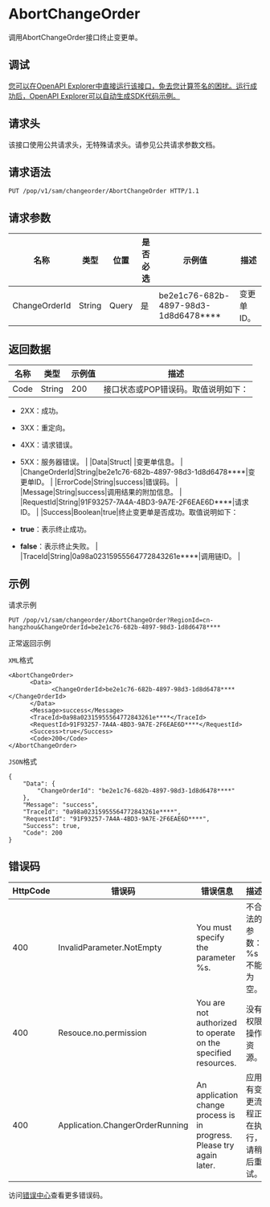 # AbortChangeOrder

调用AbortChangeOrder接口终止变更单。

## 调试

[您可以在OpenAPI Explorer中直接运行该接口，免去您计算签名的困扰。运行成功后，OpenAPI Explorer可以自动生成SDK代码示例。](https://api.aliyun.com/#product=sae&api=AbortChangeOrder&type=ROA&version=2019-05-06)

## 请求头

该接口使用公共请求头，无特殊请求头。请参见公共请求参数文档。

## 请求语法

```
PUT /pop/v1/sam/changeorder/AbortChangeOrder HTTP/1.1
```

## 请求参数

|名称|类型|位置|是否必选|示例值|描述|
|--|--|--|----|---|--|
|ChangeOrderId|String|Query|是|be2e1c76-682b-4897-98d3-1d8d6478\*\*\*\*|变更单ID。 |

## 返回数据

|名称|类型|示例值|描述|
|--|--|---|--|
|Code|String|200|接口状态或POP错误码。取值说明如下：

 -   2XX：成功。
-   3XX：重定向。
-   4XX：请求错误。
-   5XX：服务器错误。 |
|Data|Struct| |变更单信息。 |
|ChangeOrderId|String|be2e1c76-682b-4897-98d3-1d8d6478\*\*\*\*|变更单ID。 |
|ErrorCode|String|success|错误码。 |
|Message|String|success|调用结果的附加信息。 |
|RequestId|String|91F93257-7A4A-4BD3-9A7E-2F6EAE6D\*\*\*\*|请求ID。 |
|Success|Boolean|true|终止变更单是否成功。取值说明如下：

 -   **true**：表示终止成功。
-   **false**：表示终止失败。 |
|TraceId|String|0a98a02315955564772843261e\*\*\*\*|调用链ID。 |

## 示例

请求示例

```
PUT /pop/v1/sam/changeorder/AbortChangeOrder?RegionId=cn-hangzhou&ChangeOrderId=be2e1c76-682b-4897-98d3-1d8d6478****
```

正常返回示例

`XML`格式

```
<AbortChangeOrder>
	  <Data>
		    <ChangeOrderId>be2e1c76-682b-4897-98d3-1d8d6478****</ChangeOrderId>
	  </Data>
	  <Message>success</Message>
	  <TraceId>0a98a02315955564772843261e****</TraceId>
      <RequestId>91F93257-7A4A-4BD3-9A7E-2F6EAE6D****</RequestId>
	  <Success>true</Success>
	  <Code>200</Code>
</AbortChangeOrder>
```

`JSON`格式

```
{
    "Data": {
        "ChangeOrderId": "be2e1c76-682b-4897-98d3-1d8d6478****"
    },
    "Message": "success",
    "TraceId": "0a98a02315955564772843261e****",
    "RequestId": "91F93257-7A4A-4BD3-9A7E-2F6EAE6D****",
    "Success": true,
    "Code": 200
}
```

## 错误码

|HttpCode|错误码|错误信息|描述|
|--------|---|----|--|
|400|InvalidParameter.NotEmpty|You must specify the parameter %s.|不合法的参数：%s不能为空。|
|400|Resouce.no.permission|You are not authorized to operate on the specified resources.|没有权限操作资源。|
|400|Application.ChangerOrderRunning|An application change process is in progress. Please try again later.|应用有变更流程正在执行，请稍后重试。|

访问[错误中心](https://error-center.aliyun.com/status/product/sae)查看更多错误码。


